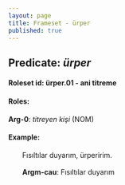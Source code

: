 ```yaml
---
layout: page
title: Frameset - ürper
published: true
---
```

<h2>Predicate: <i>ürper</i></h2>
<h4>Roleset id: ürper.01 - ani titreme<br>
<h4>Roles:</h4>
<b>Arg-0</b>: <i>titreyen kişi</i>  (NOM) <br>
<h4>Example:</h4>
&emsp;&emsp;Fısıltılar duyarım, ürperirim.<br><br>
&emsp;&emsp;<b>Argm-cau</b>:  Fısıltılar duyarım<br>

